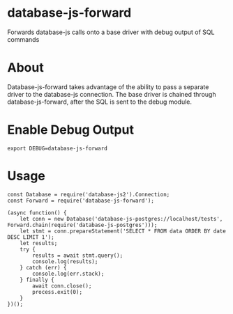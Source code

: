 # database-js-forward
Forwards database-js calls onto a base driver with debug output of SQL commands

# About
Database-js-forward takes advantage of the ability to pass a separate driver to the database-js connection.
The base driver is chained through database-js-forward, after the SQL is sent to the debug module.

# Enable Debug Output
~~~~
export DEBUG=database-js-forward
~~~~

# Usage
~~~~
const Database = require('database-js2').Connection;
const Forward = require('database-js-forward');

(async function() {
    let conn = new Database('database-js-postgres://localhost/tests', Forward.chain(require('database-js-postgres')));
    let stmt = conn.prepareStatement('SELECT * FROM data ORDER BY date DESC LIMIT 1');
    let results;
    try {
        results = await stmt.query();
        console.log(results);
    } catch (err) {
        console.log(err.stack);
    } finally {
        await conn.close();
        process.exit(0);
    }
})();
~~~~